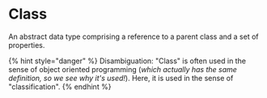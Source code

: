 # Class

An abstract data type comprising a reference to a parent class and a set of properties.

{% hint style="danger" %}
Disambiguation: "Class" is often used in the sense of object oriented programming (_which actually has the same definition, so we see why it's used!_). Here, it is used in the sense of "classification".
{% endhint %}
